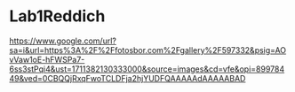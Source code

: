 # Lab1Reddich
 
https://www.google.com/url?sa=i&url=https%3A%2F%2Ffotosbor.com%2Fgallery%2F597332&psig=AOvVaw1oE-hFWSPa7-6ss3stPqi4&ust=1711382130333000&source=images&cd=vfe&opi=89978449&ved=0CBQQjRxqFwoTCLDFja2hjYUDFQAAAAAdAAAAABAD
